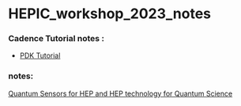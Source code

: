 # HEPIC_workshop_2023_notes

### Cadence Tutorial notes : 
* [PDK Tutorial](https://www.mics.ece.vt.edu/ICDesign/Tutorials/AnalogIC/PDK_Material.html)

### notes:
[Quantum Sensors for HEP and HEP
technology for Quantum Science](https://indico.cern.ch/event/716539/contributions/3251242/attachments/1798184/2932123/Estrada_vienna2019.pdf)
